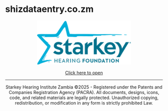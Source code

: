 # shizdataentry.co.zm
<p align="center">
  <img src="shi.png" alt="Logo" width="300">
</p>

<p align="center">
  <a href="shi.html">Click here to open</a>
</p>

---

<p align="center">
 Starkey Hearing Institute Zambia  ©2025
  - Registered under the Patents and Companies Registration Agency (PACRA).  
  All documents, designs, icons, code, and related materials are legally protected.  
  Unauthorized copying, redistribution, or modification in any form is strictly prohibited Law.
</p>
